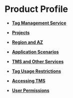 # Product Profile<a name="EN-US_TOPIC_0141727073"></a>

-   **[Tag Management Service](tag-management-service.md)**  

-   **[Projects](projects.md)**  

-   **[Region and AZ](region-and-az.md)**  

-   **[Application Scenarios](application-scenarios.md)**  

-   **[TMS and Other Services](tms-and-other-services.md)**  

-   **[Tag Usage Restrictions](tag-usage-restrictions.md)**  

-   **[Accessing TMS](accessing-tms.md)**  

-   **[User Permissions](user-permissions.md)**  


